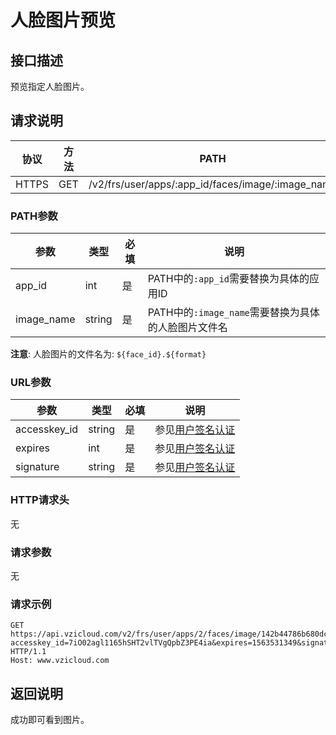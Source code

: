 # 人脸图片预览

## 接口描述

预览指定人脸图片。

## 请求说明

协议 | 方法 | PATH 
---|---|---
HTTPS | GET | /v2/frs/user/apps/:app_id/faces/image/:image_name

### PATH参数

参数 | 类型 | 必填 | 说明
---|---|---|---
app_id | int | 是 | PATH中的`:app_id`需要替换为具体的应用ID
image_name | string | 是 | PATH中的`:image_name`需要替换为具体的人脸图片文件名

**注意**: 人脸图片的文件名为: `${face_id}.${format}`

### URL参数

参数 | 类型 | 必填 | 说明
---|---|---|---
accesskey_id | string | 是 | 参见[用户签名认证](/SIGNATURE.md)
expires | int | 是 | 参见[用户签名认证](/SIGNATURE.md)
signature | string | 是 | 参见[用户签名认证](/SIGNATURE.md)

### HTTP请求头

无

### 请求参数

无

### 请求示例

```
GET https://api.vzicloud.com/v2/frs/user/apps/2/faces/image/142b44786b680dce4de760aa45598597.jpeg?accesskey_id=7iO02agl1165hSHT2vlTVgQpbZ3PE4ia&expires=1563531349&signature=k9r95GP4hquQPHDWP2CU9OwPvjw%3D HTTP/1.1
Host: www.vzicloud.com
```

## 返回说明

成功即可看到图片。